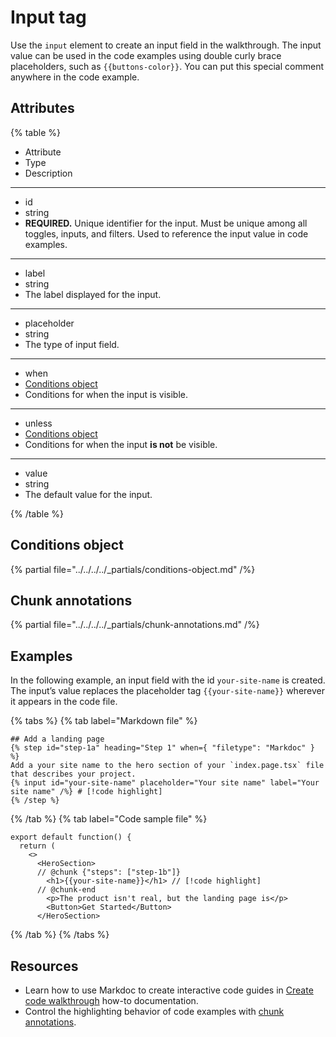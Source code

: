 # Input tag

Use the `input` element to create an input field in the walkthrough.
The input value can be used in the code examples using double curly brace placeholders, such as `{{buttons-color}}`.
You can put this special comment anywhere in the code example.

## Attributes

{% table %}

- Attribute
- Type
- Description

---

- id
- string
- **REQUIRED.** Unique identifier for the input. Must be unique among all toggles, inputs, and filters. Used to reference the input value in code examples.

---

- label
- string
- The label displayed for the input.

---

- placeholder
- string
- The type of input field.

---

- when
- [Conditions object](#conditions-object)
- Conditions for when the input is visible.

---

- unless
- [Conditions object](#conditions-object)
- Conditions for when the input **is not** be visible.
---

- value
- string
- The default value for the input.

{% /table %}

## Conditions object

{% partial file="../../../../_partials/conditions-object.md" /%}

## Chunk annotations

{% partial file="../../../../_partials/chunk-annotations.md" /%}

## Examples

In the following example, an input field with the id `your-site-name` is created.
The input’s value replaces the placeholder tag `{{your-site-name}}` wherever it appears in the code file.

{% tabs %}
{% tab label="Markdown file" %}
```Markdoc {% process=false title="Input syntax" %}
## Add a landing page
{% step id="step-1a" heading="Step 1" when={ "filetype": "Markdoc" } %}
Add a your site name to the hero section of your `index.page.tsx` file that describes your project.
{% input id="your-site-name" placeholder="Your site name" label="Your site name" /%} # [!code highlight]
{% /step %}
```
{% /tab %}
{% tab label="Code sample file" %}
```tsx {% title="_filesets/index.page.tsx" %}
export default function() {
  return (
    <>
      <HeroSection>
      // @chunk {"steps": ["step-1b"]}
        <h1>{{your-site-name}}</h1> // [!code highlight]
      // @chunk-end
        <p>The product isn't real, but the landing page is</p>
        <Button>Get Started</Button>
      </HeroSection>
```
{% /tab %}
{% /tabs %}

## Resources

- Learn how to use Markdoc to create interactive code guides in [Create code walkthrough](./create-code-walkthrough.md) how-to documentation.
- Control the highlighting behavior of code examples with [chunk annotations](./index.md#chunk-annotations).
